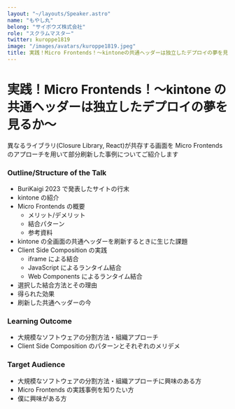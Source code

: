 ```yaml
---
layout: "~/layouts/Speaker.astro"
name: "もやし丸"
belong: "サイボウズ株式会社"
role: "スクラムマスター"
twitter: kuroppe1819
image: "/images/avatars/kuroppe1819.jpeg"
title: 実践！Micro Frontends！〜kintoneの共通ヘッダーは独立したデプロイの夢を見るか〜
---
```


# 実践！Micro Frontends！〜kintone の共通ヘッダーは独立したデプロイの夢を見るか〜

異なるライブラリ(Closure Library, React)が共存する画面を Micro Frontends のアプローチを用いて部分刷新した事例についてご紹介します

<h3 class="font-bold mt-4 mb-2">Outline/Structure of the Talk</h3>

<ul class="list-decimal ml-4">
  <li>BuriKaigi 2023 で発表したサイトの行末</li>
  <li>kintone の紹介</li>
  <li>
    Micro Frontends の概要
    <ul class="list-disc ml-2">
      <li>メリット/デメリット</li>
      <li>結合パターン</li>
      <li>参考資料</li>
    </ul>
  </li>
  <li>kintone の全画面の共通ヘッダーを刷新するときに生じた課題</li>
  <li>Client Side Composition の実践
      <ul class="list-disc ml-2">
      <li>iframe による結合</li>
      <li>JavaScript によるランタイム結合</li>
      <li>Web Components によるランタイム結合</li>
    </ul>
  </li>
  <li>選択した結合方法とその理由</li>
  <li>得られた効果</li>
  <li>刷新した共通ヘッダーの今</li>
</ul>

<h3 class="font-bold mt-4 mb-2">Learning Outcome</h3>

<ul class="list-decimal ml-4">
  <li>大規模なソフトウェアの分割方法・組織アプローチ</li>
  <li>Client Side Composition のパターンとそれぞれのメリデメ</li>
</ul>

<h3 class="font-bold mt-4 mb-2">Target Audience</h3>

<ul class="list-decimal ml-4">
  <li>大規模なソフトウェアの分割方法・組織アプローチに興味のある方</li>
  <li>Micro Frontends の実践事例を知りたい方</li>
  <li>僕に興味がある方</li>
</ul>
